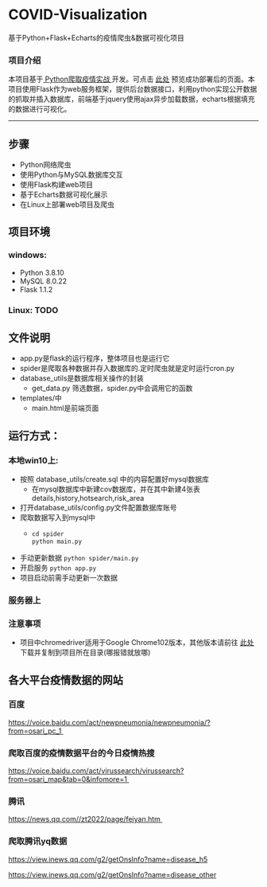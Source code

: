 # COVID-Visualization
基于Python+Flask+Echarts的疫情爬虫&amp;数据可视化项目

### 项目介绍

本项目基于[ Python爬取疫情实战 ](https://www.bilibili.com/video/BV177411j7qJ)开发。可点击 [此处]() 预览成功部署后的页面。本项目使用Flask作为web服务框架，提供后台数据接口，利用python实现公开数据的抓取并插入数据库，前端基于jquery使用ajax异步加载数据，echarts根据填充的数据进行可视化。

***
## 步骤
* Python网络爬虫
* 使用Python与MySQL数据库交互
* 使用Flask构建web项目
* 基于Echarts数据可视化展示
* 在Linux上部署web项目及爬虫

## 项目环境
### windows:
* Python 3.8.10
* MySQL 8.0.22
* Flask 1.1.2
### Linux: TODO


## 文件说明
* app.py是flask的运行程序，整体项目也是运行它
* spider是爬取各种数据并存入数据库的.定时爬虫就是定时运行cron.py
* database_utils是数据库相关操作的封装
  * get_data.py 筛选数据，spider.py中会调用它的函数
* templates/中
  * main.html是前端页面

## 运行方式：

### **本地win10上:**

- 按照 database_utils/create.sql 中的内容配置好mysql数据库
  - 在mysql数据库中新建cov数据库，并在其中新建4张表details,history,hotsearch,risk_area
- 打开database_utils/config.py文件配置数据库账号
- 爬取数据写入到mysql中
  - ```python
    cd spider
    python main.py
- 手动更新数据 `python spider/main.py`
- 开启服务 `python app.py`
- 项目启动前需手动更新一次数据 

### 服务器上


### 注意事项

- 项目中chromedriver适用于Google Chrome102版本，其他版本请前往 [此处](https://chromedriver.storage.googleapis.com/index.html) 下载并复制到项目所在目录(哪报错就放哪)


## 各大平台疫情数据的网站
### 百度
https://voice.baidu.com/act/newpneumonia/newpneumonia/?from=osari_pc_1    
### 爬取百度的疫情数据平台的今日疫情热搜
https://voice.baidu.com/act/virussearch/virussearch?from=osari_map&tab=0&infomore=1 

### 腾讯
https://news.qq.com//zt2022/page/feiyan.htm   

### 爬取腾讯yq数据
https://view.inews.qq.com/g2/getOnsInfo?name=disease_h5

https://view.inews.qq.com/g2/getOnsInfo?name=disease_other